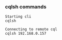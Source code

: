 ### cqlsh commands





 

```
Starting cli
cqlsh

Connecting to remote cql
cqlsh 192.168.0.157
```
